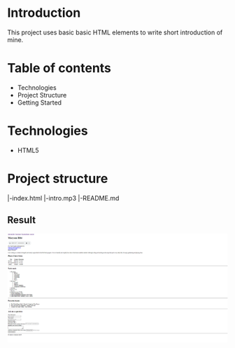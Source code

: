 # Introduction

This project uses basic basic HTML elements to write short introduction of mine.

# Table of contents

 + Technologies
 + Project Structure
 + Getting Started
 
 # Technologies

 + HTML5

 # Project structure
   
   |-index.html
   |-intro.mp3
   |-README.md
   

## Result
![result](result.png)
